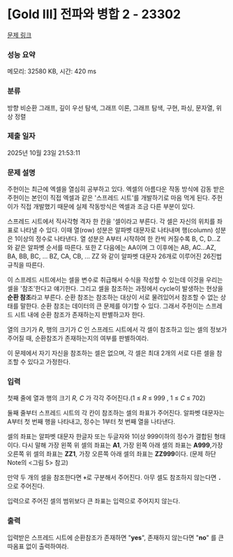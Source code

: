 # [Gold III] 전파와 병합 2 - 23302 

[문제 링크](https://www.acmicpc.net/problem/23302) 

### 성능 요약

메모리: 32580 KB, 시간: 420 ms

### 분류

방향 비순환 그래프, 깊이 우선 탐색, 그래프 이론, 그래프 탐색, 구현, 파싱, 문자열, 위상 정렬

### 제출 일자

2025년 10월 23일 21:53:11

### 문제 설명

<p>주헌이는 최근에 엑셀을 열심히 공부하고 있다. 엑셀의 아름다운 작동 방식에 감동 받은 주헌이는 본인이 직접 엑셀과 같은 '스프레드 시트'를 개발하기로 마음 먹게 된다. 주헌이가 직접 개발했기 때문에 실제 작동방식은 엑셀과 조금 다른 부분이 있다.</p>

<p>스프레드 시트에서 직사각형 격자 한 칸을 '셀이라고 부른다. 각 셀은 자신의 위치를 좌표로 나타낼 수 있다. 이때 열(row) 성분은 알파벳 대문자로 나타내며 행(column) 성분은 1이상의 정수로 나타낸다. 열 성분은 A부터 시작하여 한 칸씩 커질수록 B, C, D...Z 와 같은 알파벳 순서를 따른다. 또한 Z 다음에는 AA이며 그 이후에는 AB, AC...AZ, BA, BB, BC, ... BZ, CA, CB, ... ZZ 와 같이 알파벳 대문자 26개로 이루어진 26진법 규칙을 따른다.</p>

<p>이 스프레드 시트에서는 셀을 변수로 취급해서 수식을 작성할 수 있는데 이것을 우리는 셀을 '참조'한다고 얘기한다. 그리고 셀을 참조하는 과정에서 cycle이 발생하는 현상을 <b>순환 참조</b>라고 부른다. 순환 참조는 참조하는 대상이 서로 물려있어서 참조할 수 없는 상태를 말한다. 순환 참조는 데이터의 큰 문제를 야기할 수 있다. 그래서 주헌이는 스프레드 시트 내에 순환 참조가 존재하는지 판별하고자 한다.</p>

<p>열의 크기가 <i>R</i>, 행의 크기가 <i>C </i>인 스프레드 시트에서 각 셀이 참조하고 있는 셀의 정보가 주어질 때, 순환참조가 존재하는지의 여부를 판별하여라.</p>

<p>이 문제에서 자기 자신을 참조하는 셀은 없으며, 각 셀은 최대 2개의 서로 다른 셀을 참조할 수 있다고 가정한다.</p>

### 입력 

 <p>첫째 줄에 열과 행의 크기 <i>R,</i> <i>C </i>가 각각 주어진다.(1 ≤ <i>R </i>≤ 999 , 1 ≤ <i>C</i> ≤ 702)</p>

<p>둘째 줄부터 스프레드 시트의 각 칸이 참조하는 셀의 좌표가 주어진다. 알파벳 대문자는 A부터 첫 번째 행을 나타내고, 정수는 1부터 첫 번째 열을 나타낸다.</p>

<p>셀의 좌표는 알파벳 대문자 한글자 또는 두글자와 1이상 999이하의 정수가 결합된 형태이다. 다시 말해 가장 왼쪽 위 셀의 좌표는 <strong>A1</strong>, 가장 왼쪽 아래 셀의 좌표는 <strong>A999</strong>,가장 오른쪽 위 셀의 좌표는 <strong>ZZ1</strong>, 가장 오른쪽 아래 셀의 좌표는 <strong>ZZ999</strong>이다. (문제 하단 Note의 <그림 5> 참고)</p>

<p>만약 두 개의 셀을 참조한다면 <strong><code>+</code></strong>로 구분해서 주어진다. 아무 셀도 참조하지 않는다면 <strong><code>.</code></strong> 으로 주어진다.</p>

<p>입력으로 주어진 셀의 범위보다 큰 좌표는 입력으로 주어지지 않는다.</p>

### 출력 

 <p>입력받은 스프레드 시트에 순환참조가 존재하면 "<strong>yes</strong>", 존재하지 않는다면 "<strong><strong>no</strong></strong>" 를 큰따옴표 없이 출력하여라.</p>

